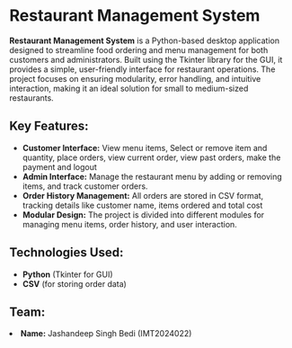 

<h1>Restaurant Management System</h1>

<p><strong>Restaurant Management System</strong> is a Python-based desktop application designed to streamline food ordering and menu management for both customers and administrators. Built using the Tkinter library for the GUI, it provides a simple, user-friendly interface for restaurant operations. The project focuses on ensuring modularity, error handling, and intuitive interaction, making it an ideal solution for small to medium-sized restaurants.</p>

<h2>Key Features:</h2>
<ul>
    <li><strong>Customer Interface:</strong> View menu items, Select or remove item and quantity, place orders, view current order, view past orders, make the payment and logout</li>
    <li><strong>Admin Interface:</strong> Manage the restaurant menu by adding or removing items, and track customer orders. </li>
    <li><strong>Order History Management:</strong> All orders are stored in CSV format, tracking details like customer name, items ordered and total cost</li>
    <li><strong>Modular Design:</strong> The project is divided into different modules for managing menu items, order history, and user interaction.</li>
</ul>

<h2>Technologies Used:</h2>
<ul>
    <li><strong>Python</strong> (Tkinter for GUI)</li>
    <li><strong>CSV</strong> (for storing order data)</li>
</ul>
<h2>Team:</h2>
<li><strong>Name:</strong> Jashandeep Singh Bedi (IMT2024022)</li>


